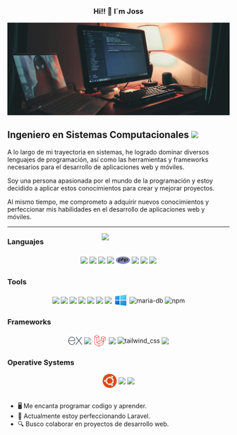 <h3 align="center">Hi!! 👋 I´m Joss</h1>

![](./gif/setup-1.jpg)

## Ingeniero en Sistemas Computacionales <img src="https://media.giphy.com/media/VgCDAzcKvsR6OM0uWg/giphy.gif" width="50">
<div>
  <p>
    A lo largo de mi trayectoria en sistemas, he logrado dominar diversos lenguajes de programación, así como las herramientas y frameworks necesarios para el desarrollo de aplicaciones web y móviles. 
  </p>
  <p>
    Soy una persona apasionada por el mundo de la programación y estoy decidido a aplicar estos conocimientos para crear y mejorar proyectos. 
  </p>
  <p>
    Al mismo tiempo, me comprometo a adquirir nuevos conocimientos y perfeccionar mis habilidades en el desarrollo de aplicaciones web y móviles.
  </p>
</div>
<hr>

<img align='right' src="https://media.giphy.com/media/M9gbBd9nbDrOTu1Mqx/giphy.gif" width="290">
<!--<img src="https://raw.githubusercontent.com/github/explore/80688e429a7d4ef2fca1e82350fe8e3517d3494d/topics/vue/vue.png" alt="Vue" width="24">-->
<!--<img src="https://raw.githubusercontent.com/github/explore/80688e429a7d4ef2fca1e82350fe8e3517d3494d/topics/firebase/firebase.png" width="24">-->

### Languajes
<div align="center">
  <img align="center" src="https://cdn.jsdelivr.net/gh/devicons/devicon/icons/javascript/javascript-original.svg" width=32/>
  <img align="center" src="https://cdn.jsdelivr.net/gh/devicons/devicon/icons/typescript/typescript-original.svg" width=32/>
  <img align="center" src="https://cdn.jsdelivr.net/gh/devicons/devicon/icons/java/java-original.svg" width=32/>
  <img align="center" src="https://cdn.jsdelivr.net/gh/devicons/devicon/icons/python/python-original.svg" width=32/>
  <img align="center" src="https://raw.githubusercontent.com/github/explore/80688e429a7d4ef2fca1e82350fe8e3517d3494d/topics/php/php.png" width=32/>
  <img align="center" src="https://cdn.jsdelivr.net/gh/devicons/devicon/icons/html5/html5-original.svg" width=32/>
  <img align="center" src="https://cdn.jsdelivr.net/gh/devicons/devicon/icons/css3/css3-original.svg" width=32/>
  <img align="center" src="https://cdn.jsdelivr.net/gh/devicons/devicon/icons/bash/bash-original.svg" width=32/>
</div>

### Tools
<div align="center">
  <img align="center" src="https://cdn.jsdelivr.net/gh/devicons/devicon/icons/mongodb/mongodb-original-wordmark.svg" width=32/>
  <img align="center" src="https://cdn.jsdelivr.net/gh/devicons/devicon/icons/nodejs/nodejs-original.svg" width=32/>
  <img align="center" src="https://cdn.jsdelivr.net/gh/devicons/devicon/icons/mysql/mysql-original.svg" width=32/>
  <img align="center" src="https://cdn.jsdelivr.net/gh/devicons/devicon/icons/yarn/yarn-original.svg" width=32/>
  <img align="center" src="https://cdn.jsdelivr.net/gh/devicons/devicon/icons/figma/figma-original.svg" width=32/>
  <img align="center" src="https://cdn.svgporn.com/logos/visual-studio-code.svg" width=32/>
  <img align="center" src="https://cdn.svgporn.com/logos/git-icon.svg" width=32/>
  <img align="center" src="https://github.com/JossRV/JossRV/blob/main/gif/image.png" width=32/>
  <img align="center" width=32 src="https://img.icons8.com/fluency/48/maria-db.png" alt="maria-db"/>
  <img align="center" width=32 src="https://img.icons8.com/color/48/npm.png" alt="npm"/>
</div>

### Frameworks
<div align="center">
  <img align="center" src="https://github.com/Berkmann18/Berkmann18/blob/master/assets/express.svg" width=32/>
  <img align="center" src="https://cdn.jsdelivr.net/gh/devicons/devicon/icons/bootstrap/bootstrap-original.svg" width=32/>
  <img align="center" src="https://raw.githubusercontent.com/github/explore/80688e429a7d4ef2fca1e82350fe8e3517d3494d/topics/laravel/laravel.png" width=32/>
  <img align="center" src="https://cdn.jsdelivr.net/gh/devicons/devicon/icons/react/react-original.svg" width=32/>
  <img align="center" width=32 src="https://img.icons8.com/fluency/48/tailwind_css.png" alt="tailwind_css"/>
  <img align="center" src="https://cdn.jsdelivr.net/gh/devicons/devicon/icons/jquery/jquery-original.svg" width=32/>
</div>

### Operative Systems
<div align="center">
  <img align="center" src="https://raw.githubusercontent.com/github/explore/80688e429a7d4ef2fca1e82350fe8e3517d3494d/topics/ubuntu/ubuntu.png" width=32/>
  <img align="center" width="32" src="https://img.icons8.com/fluency/48/windows-10.png"/>
  <img align="center" width="32" src="https://img.icons8.com/color/48/debian.png"/>
</div>
<br>


<!--- 🎓 Titulado de Ingenieria en Sistemas Computacionales.-->
- 🖥️ Me encanta programar codigo y aprender.
- 🌱 Actualmente estoy perfeccionando Laravel.
- 🔍 Busco colaborar en proyectos de desarrollo web.
